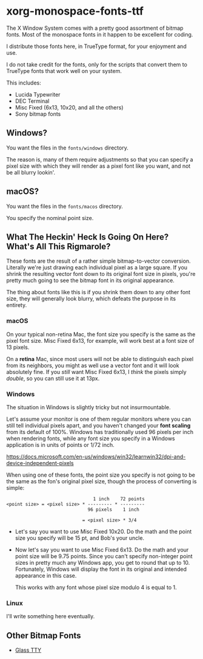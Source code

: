 # xorg-monospace-fonts-ttf

The X Window System comes with a pretty good assortment of bitmap
fonts.  Most of the monospace fonts in it happen to be excellent for
coding.

I distribute those fonts here, in TrueType format, for your enjoyment
and use.

I do not take credit for the fonts, only for the scripts that convert
them to TrueType fonts that work well on your system.

This includes:

-   Lucida Typewriter
-   DEC Terminal
-   Misc Fixed (6x13, 10x20, and all the others)
-   Sony bitmap fonts

## Windows?

You want the files in the `fonts/windows` directory.

The reason is, many of them require adjustments so that you can
specify a pixel size with which they will render as a pixel font like
you want, and not be all blurry lookin'.

## macOS?

You want the files in the `fonts/macos` directory.

You specify the nominal point size.

## What The Heckin' Heck Is Going On Here?  What's All This Rigmarole?

These fonts are the result of a rather simple bitmap-to-vector
conversion.  Literally we're just drawing each individual pixel as a
large square.  If you shrink the resulting vector font down to its
original font size in pixels, you're pretty much going to see the
bitmap font in its original appearance.

The thing about fonts like this is if you shrink them down to any
other font size, they will generally look blurry, which defeats the
purpose in its entirety.

### macOS

On your typical non-retina Mac, the font size you specify is the same
as the pixel font size.  Misc Fixed 6x13, for example, will work best
at a font size of 13 pixels.

On a **retina** Mac, since most users will not be able to distinguish
each pixel from its neighbors, you might as well use a vector font and
it will look absolutely fine.  If you _still_ want Misc Fixed 6x13, I
_think_ the pixels simply _double_, so you can still use it at 13px.

### Windows

The situation in Windows is slightly tricky but not insurmountable.

Let's assume your monitor is one of them regular monitors where you
can still tell individual pixels apart, and you haven't changed your
**font scaling** from its default of 100%.  Windows has traditionally
used 96 pixels per inch when rendering fonts, while any font size you
specify in a Windows application is in units of points or 1/72 inch.

https://docs.microsoft.com/en-us/windows/win32/learnwin32/dpi-and-device-independent-pixels

When using one of these fonts, the point size you specify is not going
to be the same as the fon's original pixel size, though the process of
converting is simple:

                                    1 inch    72 points
    <point size> = <pixel size> * --------- * ---------
                                  96 pixels    1 inch 
                                  
                                = <pixel size> * 3/4

-   Let's say you want to use Misc Fixed 10x20.  Do the math and the
    point size you specify will be 15 pt, and Bob's your uncle.

-   Now let's say you want to use Misc Fixed 6x13.  Do the math and
    your point size will be 9.75 points.  Since you can't specify
    non-integer point sizes in pretty much any Windows app, you get to
    round that up to 10.  Fortunately, Windows will display the font
    in its original and intended appearance in this case.

    This works with any font whose pixel size modulo 4 is equal to 1.

<!-- FIXME: now do 9x15 -->

<!-- FIXME: now do 9x18 -->

### Linux

I'll write something here eventually.

## Other Bitmap Fonts

-   [Glass TTY](http://sensi.org/~svo/glasstty/)
